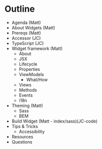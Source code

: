 # Outline

- Agenda (Matt)
- About Widgets (Matt)
- Prereqs (Matt)
- Accessor (JC)
- TypeScript (JC)
- Widget framework (Matt)
  - About
  - JSX
  - Lifecycle
  - Properties
  - ViewModels
    - What/How
  - Views
  - Methods
  - Events
  - i18n
- Theming (Matt)
  - Sass
  - BEM
- Build Widget (Matt - index/sass)(JC-code)
- Tips & Tricks
  - Accessibility
- Resources
- Questions